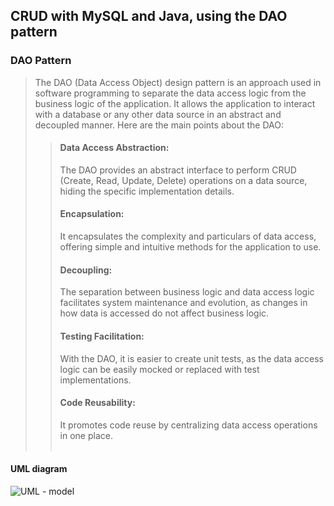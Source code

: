 ## CRUD with MySQL and Java, using the DAO pattern

### DAO Pattern
>The DAO (Data Access Object) design pattern is an approach used in software programming to separate the data access logic from the business logic of the application. It allows the application to interact with a database or any other data source in an abstract and decoupled manner. Here are the main points about the DAO:
>><h4>Data Access Abstraction:</h4> The DAO provides an abstract interface to perform CRUD (Create, Read, Update, Delete) operations on a data source, hiding the specific implementation details. <br>
>><h4>Encapsulation:</h4> It encapsulates the complexity and particulars of data access, offering simple and intuitive methods for the application to use. <br>
>><h4>Decoupling:</h4> The separation between business logic and data access logic facilitates system maintenance and evolution, as changes in how data is accessed do not affect business logic. <br>
>><h4>Testing Facilitation:</h4> With the DAO, it is easier to create unit tests, as the data access logic can be easily mocked or replaced with test implementations. <br>
>><h4>Code Reusability:</h4> It promotes code reuse by centralizing data access operations in one place. <br><br>

<h4>UML diagram</h4>

![UML - model](https://github.com/user-attachments/assets/02b8bd23-4b44-43b1-a8a6-2b110575f8c2)
